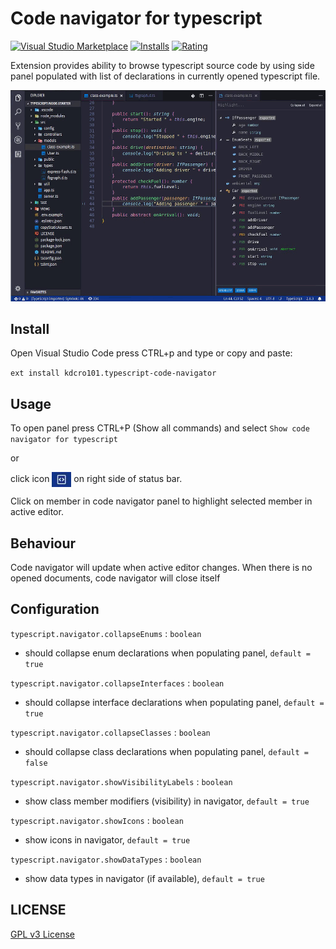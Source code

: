 # Code navigator for typescript

[![Visual Studio Marketplace](https://vsmarketplacebadge.apphb.com/version/kdcro101.typescript-code-navigator.svg)](https://marketplace.visualstudio.com/items?itemName=kdcro101.typescript-code-navigator)
[![Installs](https://vsmarketplacebadge.apphb.com/installs-short/kdcro101.typescript-code-navigator.svg)](https://marketplace.visualstudio.com/items?itemName=kdcro101.typescript-code-navigator)
[![Rating](https://vsmarketplacebadge.apphb.com/rating-short/kdcro101.typescript-code-navigator.svg)](https://marketplace.visualstudio.com/items?itemName=kdcro101.typescript-code-navigator)


Extension provides ability to browse typescript source code by using side panel populated with list of declarations in currently opened typescript file.

![](https://raw.githubusercontent.com/kdcro101/vscode-typescript-code-navigator/master/preview/preview.gif)

## Install

Open Visual Studio Code press CTRL+p and type or copy and paste:

`ext install kdcro101.typescript-code-navigator`

## Usage

To open panel press CTRL+P (Show all commands) and select `Show code navigator for typescript`

or

click icon <img style="vertical-align:middle" src="https://raw.githubusercontent.com/kdcro101/vscode-typescript-code-navigator/master/media/statusbar.jpg">  on right side of status bar.


Click on member in code navigator panel to highlight selected member in active editor.


## Behaviour

Code navigator will update when active editor changes. When there is no opened documents, code navigator will close itself 


## Configuration
`typescript.navigator.collapseEnums` : `boolean`
 - should collapse enum declarations when populating panel, `default = true`

`typescript.navigator.collapseInterfaces` : `boolean`
- should collapse interface declarations when populating panel, `default = true`

`typescript.navigator.collapseClasses` : `boolean`
- should collapse class declarations when populating panel, `default = false`

`typescript.navigator.showVisibilityLabels` : `boolean`
- show class member modifiers (visibility) in navigator, `default = true` 

`typescript.navigator.showIcons` : `boolean`
- show icons in navigator, `default = true` 

`typescript.navigator.showDataTypes` : `boolean`
- show data types in navigator (if available), `default = true` 
                                           


## LICENSE

[GPL v3 License](https://raw.githubusercontent.com/kdcro101/vscode-typescript-code-navigator/master/LICENSE)
